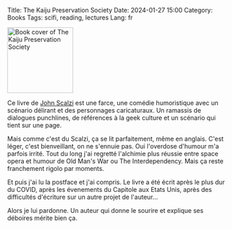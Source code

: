Title: The Kaiju Preservation Society
Date: 2024-01-27 15:00
Category: Books
Tags: scifi, reading, lectures
Lang: fr

<img src="https://m.media-amazon.com/images/I/813LiRGkMOL._SL1500_.jpg" alt="Book cover of The Kaiju Preservation Society" width="150" height="auto">

Ce livre de [John Scalzi](https://whatever.scalzi.com/) est une farce, une comédie humoristique avec un scénario délirant et des personnages caricaturaux. Un ramassis de dialogues punchlines, de références à la geek culture et un scénario qui tient sur une page.

Mais comme c'est du Scalzi, ça se lit parfaitement, même en anglais. C'est léger, c'est bienveillant, on ne s'ennuie pas. Oui l'overdose d'humour m'a parfois irrité. Tout du long j'ai regretté l'alchimie plus réussie entre space opera et humour de Old Man's War ou The Interdependency. Mais ça reste franchement rigolo par moments.

Et puis j'ai lu la postface et j'ai compris. Le livre a été écrit après le plus dur du COVID, après les évenements du Capitole aux Etats Unis, après des difficultés d'écriture sur un autre projet de l'auteur...

Alors je lui pardonne. Un auteur qui donne le sourire et explique ses déboires mérite bien ça.
